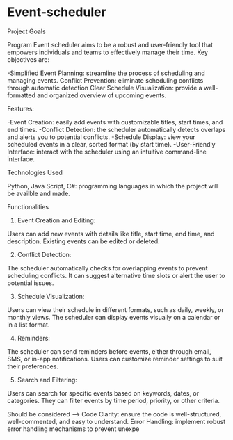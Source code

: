 # Event-scheduler

Project Goals

Program Event scheduler aims to be a robust and user-friendly tool that empowers individuals and teams to effectively manage their time. 
Key objectives are:

-Simplified Event Planning: streamline the process of scheduling and managing events.
Conflict Prevention: eliminate scheduling conflicts through automatic detection
Clear Schedule Visualization: provide a well-formatted and organized overview of upcoming events.

Features:

-Event Creation: easily add events with customizable titles, start times, and end times.
-Conflict Detection: the scheduler automatically detects overlaps and alerts you to potential conflicts. 
-Schedule Display: view your scheduled events in a clear, sorted format (by start time).
-User-Friendly Interface: interact with the scheduler using an intuitive command-line interface.

Technologies Used

Python, Java Script, C#: programming languages in which the project will be availble and made.

Functionalities

1. Event Creation and Editing:

Users can add new events with details like title, start time, end time, and description.
Existing events can be edited or deleted.

2. Conflict Detection:

The scheduler automatically checks for overlapping events to prevent scheduling conflicts.
It can suggest alternative time slots or alert the user to potential issues.

3. Schedule Visualization:

Users can view their schedule in different formats, such as daily, weekly, or monthly views.
The scheduler can display events visually on a calendar or in a list format.

4. Reminders:

The scheduler can send reminders before events, either through email, SMS, or in-app notifications.
Users can customize reminder settings to suit their preferences.

5. Search and Filtering:

Users can search for specific events based on keywords, dates, or categories.
They can filter events by time period, priority, or other criteria.


Should be considered -->
Code Clarity:  ensure the code is well-structured, well-commented, and easy to understand.
Error Handling: implement robust error handling mechanisms to prevent unexpe
